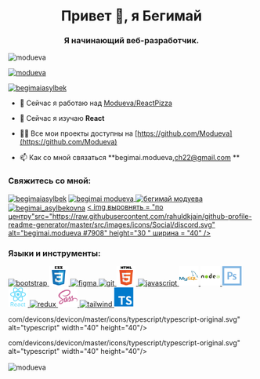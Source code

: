 <h1 align="center">Привет 👋, я Бегимай</h1>
<h3 align="center">Я начинающий веб-разработчик.</h3>

<p align="left"> <img src="https:/ /komarev.com/ghpvc/?username=modueva&label=Profile%20views&color=0e75b6&style=flat" alt="modueva" /> </p>

<p align="left"> <a href="https://github. com/ryo-ma/github-profile-trophy"><img src="https://github-profile-trophy.vercel.app/?username=modueva" alt="modueva" /></a> </ p>

<p align="left"> <a href="https://twitter.com/begimaiasylbek" target="blank"><img src="https://img.shields.io/twitter/follow/ бегимайасилбек?logo=twitter&style=for-the-badge" alt="begimaiasylbek" /></a> </p>

- 🔭 Сейчас я работаю над [Modueva/ReactPizza](https://github.com/Modueva/ReactPizza)

- 🌱 Сейчас я изучаю **React**

- 👨‍💻 Все мои проекты доступны на [https://github.com/Modueva](https://github.com/Modueva)

- 📫 Как со мной связаться **begimai.modueva,ch22@gmail.com **

<h3 align="left">Свяжитесь со мной:</h3>
<p align="left">
<a href="https://twitter.com/begimaiasylbek" target="blank"><img align ="center" src="https://raw.githubusercontent.com/rahuldkjain/github-profile-readme-generator/master/src/images/icons/Social/twitter.svg" alt="begimaiasylbek" height="30 " width="40" /></a>
<a href="https://linkedin.com/in/begimai modueva" target="blank"><img align="center" src="https:// сырой.githubusercontent.com/rahuldkjain/github-profile-readme-generator/master/src/images/icons/Social/linked-in-alt.svg" alt="begimai modueva" height="30" width="40" /></ а>
<a href="https://fb.com/бегимай модуева" target="blank"><img align="center" src="https://raw.githubusercontent.com/rahuldkjain/github-profile-readme- генератор/мастер/src/images/icons/Social/facebook.svg" alt="бегимай модуева" height="30" width="40" /></a> <a href="
https://instagram.com /begimai_asylbekovna" target="blank"><img align="center" src="https://raw.githubusercontent.com/rahuldkjain/github-profile-readme-generator/master/src/images/icons/Social/instagram .svg" alt="begimai_asylbekovna" height="30" width="40" /></a>
<a href="https://discord.gg/begimai.modueva #7908" target="blank">< img выровнять = "по центру"src="https://raw.githubusercontent.com/rahuldkjain/github-profile-readme-generator/master/src/images/icons/Social/discord.svg" alt="begimai.modueva #7908" height="30 " ширина = "40" /></a>
</p>

<h3 align="left">Языки и инструменты:</h3>
<p align="left"> <a href="https://getbootstrap.com" target="_blank" rel="noreferrer"> <img src="https://raw.githubusercontent.com/devicons/devicon /master/icons/bootstrap/bootstrap-plain-wordmark.svg" alt="bootstrap" width="40" height="40"/> </a> <a href="https://www.w3schools.com /css/" target="_blank" rel="noreferrer"> <img src="https://raw.githubusercontent.com/devicons/devicon/master/icons/css3/css3-original-wordmark.svg" alt= "css3" width="40" height="40"/> </a> <a href="https://www.figma.com/" target="_blank" rel="noreferrer"> <img src="https://www.vectorlogo.zone/logos/figma/figma-icon.svg" alt="figma" width="40" height="40"/> </a> <a href=" https://git-scm.com/" target="_blank" rel="noreferrer"> <img src="https://www.vectorlogo.zone/logos/git-scm/git-scm-icon.svg " alt="git" width="40" height="40"/> </a> <a href="https://www.w3.org/html/" target="_blank" rel="noreferrer" > <img src="https://raw.githubusercontent.com/devicons/devicon/master/icons/html5/html5-original-wordmark.svg" alt="html5" width="40" height="40"/ > </a> <a href="https://developer.mozilla.org/en-US/docs/Web/JavaScript" target="_blank" rel="noreferrer"> <img src="https://raw.githubusercontent.com/devicons/devicon/master/icons/javascript/ javascript-original.svg" alt="javascript" width="40" height="40"/> </a> <a href="https://www.mysql.com/" target="_blank" rel= "noreferrer"> <img src="https://raw.githubusercontent.com/devicons/devicon/master/icons/mysql/mysql-original-wordmark.svg" alt="mysql" width="40" height=" 40"/> </a> <a href="https://nodejs.org" target="_blank" rel="noreferrer"> <img src="https://raw.githubusercontent.com/devicons/devicon/master/icons/nodejs/nodejs-original-wordmark.svg" alt="nodejs" width="40" height="40"/> </a> <a href="https:// www.photoshop.com/en" target="_blank" rel="noreferrer"> <img src="https://raw.githubusercontent.com/devicons/devicon/master/icons/photoshop/photoshop-line.svg" alt="photoshop" width="40" height="40"/> </a> <a href="https://reactjs.org/" target="_blank" rel="noreferrer"> <img src= "https://raw.githubusercontent.com/devicons/devicon/master/icons/react/react-original-wordmark.svg" alt="react" width="40" height="40"/> </a><a href="https://redux.js.org" target="_blank" rel="noreferrer"> <img src="https://raw.githubusercontent.com/devicons/devicon/master/icons/redux /redux-original.svg" alt="redux" width="40" height="40"/> </a> <a href="https://sass-lang.com" target="_blank" rel= "noreferrer"> <img src="https://raw.githubusercontent.com/devicons/devicon/master/icons/sass/sass-original.svg" alt="sass" width="40" height="40" /> </a> <a href="https://tailwindcss.com/" target="_blank" rel="noreferrer"> <img src="https://www.vectorlogo.zone/logos/tailwindcss/tailwindcss-icon.svg" alt="tailwind" width="40" height="40"/> </a> <a href="https://www.typescriptlang.org/" цель ="_blank" rel="noreferrer"> <img src="https://raw.githubusercontent.com/devicons/devicon/master/icons/typescript/typescript-original.svg" alt="typescript" width="40 " высота = "40"/> </a> </p>com/devicons/devicon/master/icons/typescript/typescript-original.svg" alt="typescript" width="40" height="40"/> </a> </p>com/devicons/devicon/master/icons/typescript/typescript-original.svg" alt="typescript" width="40" height="40"/> </a> </p>

<p><img align="center" src="https://github-readme-stats.vercel.app/api/top-langs?username=modueva&show_icons=true&locale=en&layout=compact" alt="modueva" /> </p>

